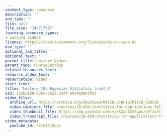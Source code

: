 ```yaml
---
content_type: resource
description: ''
end_time: ''
file: null
file_size: '145717507'
learning_resource_types:
- Lecture Videos
license: https://creativecommons.org/licenses/by-nc-sa/4.0/
ocw_type: ''
optional_tab_title: ''
optional_text: ''
parent_title: Lecture Videos
parent_type: CourseSection
related_resources_text: ''
resource_index_text: ''
resourcetype: Video
start_time: ''
title: 'Lecture 18: Bayesian Statistics (cont.)'
uid: 3b262188-6365-6422-343f-e974e0960f83
video_files:
  archive_url: https://archive.org/download/MIT18.650F16/MIT18_650F16_lec18_300k.mp4
  video_captions_file: /courses/18-650-statistics-for-applications-fall-2016/a5ccd4d67c8f5c99b7bd06aa6771d0ee_k2inA31Gups.vtt
  video_thumbnail_file: https://img.youtube.com/vi/k2inA31Gups/default.jpg
  video_transcript_file: /courses/18-650-statistics-for-applications-fall-2016/29abd0e4d32b879bf15090731b064c5e_k2inA31Gups.pdf
video_metadata:
  youtube_id: k2inA31Gups
---
```

